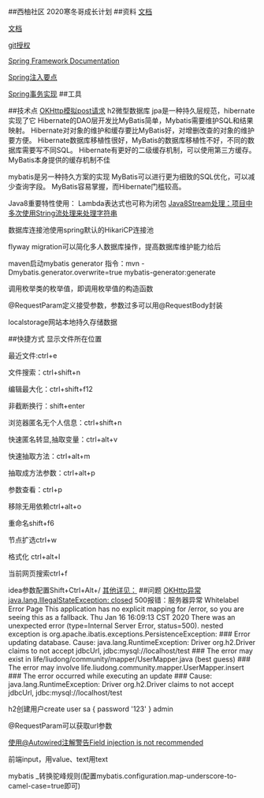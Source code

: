 ##西柚社区
2020寒冬哥成长计划
##资料
[文档](https://spring.io/guides)

[文档](https://v3.bootcss.com/components/#progress)

[git授权](https://developer.github.com/apps/building-oauth-apps/authorizing-oauth-apps/)

[Spring Framework Documentation](https://docs.spring.io/spring/docs/5.0.3.RELEASE/spring-framework-reference/index.html)

[Spring注入要点](https://www.cnblogs.com/tootwo2/p/6790754.html)

[Spring事务实现](https://blog.csdn.net/mawenshu316143866/article/details/81281443)
##工具

##技术点
[OKHttp模拟post请求](https://square.github.io/okhttp/)
h2微型数据库
jpa是一种持久层规范，hibernate实现了它
Hibernate的DAO层开发比MyBatis简单，Mybatis需要维护SQL和结果映射。
Hibernate对对象的维护和缓存要比MyBatis好，对增删改查的对象的维护要方便。
Hibernate数据库移植性很好，MyBatis的数据库移植性不好，不同的数据库需要写不同SQL。
Hibernate有更好的二级缓存机制，可以使用第三方缓存。MyBatis本身提供的缓存机制不佳
 
mybatis是另一种持久方案的实现
MyBatis可以进行更为细致的SQL优化，可以减少查询字段。
MyBatis容易掌握，而Hibernate门槛较高。

Java8重要特性使用：
Lambda表达式也可称为闭包
[Java8Stream处理：项目中多次使用String流处理来处理字符串](https://www.jianshu.com/p/11c925cdba50)
    
数据库连接池使用spring默认的HikariCP连接池

flyway migration可以简化多人数据库操作，提高数据库维护能力给后

maven启动mybatis generator 指令：mvn -Dmybatis.generator.overwrite=true mybatis-generator:generate

调用枚举类的枚举值，即调用枚举值的构造函数

@RequestParam定义接受参数，参数过多可以用@RequestBody封装

localstorage网站本地持久存储数据

##快捷方式
显示文件所在位置

最近文件:ctrl+e

文件搜索：ctrl+shift+n

编辑最大化：ctrl+shift+f12

非截断换行：shift+enter

浏览器匿名无个人信息：ctrl+shift+n

快速匿名转显,抽取变量：ctrl+alt+v

快速抽取方法：ctrl+alt+m

抽取成方法参数：ctrl+alt+p

参数查看：ctrl+p

移除无用依赖ctrl+alt+o

重命名shift+f6

节点扩选ctrl+w

格式化 ctrl+alt+l

当前网页搜索ctrl+f

idea参数配置Shift+Ctrl+Alt+/
[其他详见：](https://blog.csdn.net/zhuwinmin/article/details/72841061)
##问题
[OKHttp异常java.lang.IllegalStateException: closed](https://blog.csdn.net/u012587005/article/details/78504925)
500报错：服务器异常
Whitelabel Error Page
This application has no explicit mapping for /error, so you are seeing this as a fallback.
Thu Jan 16 16:09:13 CST 2020
There was an unexpected error (type=Internal Server Error, status=500).
nested exception is org.apache.ibatis.exceptions.PersistenceException: ### Error updating database. Cause: java.lang.RuntimeException: Driver org.h2.Driver claims to not accept jdbcUrl, jdbc:mysql://localhost/test ### The error may exist in life/liudong/community/mapper/UserMapper.java (best guess) ### The error may involve life.liudong.community.mapper.UserMapper.insert ### The error occurred while executing an update ### Cause: java.lang.RuntimeException: Driver org.h2.Driver claims to not accept jdbcUrl, jdbc:mysql://localhost/test

h2创建用户create user sa { password '123' } admin

@RequestParam可以获取url参数

[使用@Autowired注解警告Field injection is not recommended](https://blog.csdn.net/zhangjingao/article/details/81094529)

前端input，用value、text用text

mybatis _转换驼峰规则(配置mybatis.configuration.map-underscore-to-camel-case=true即可)
